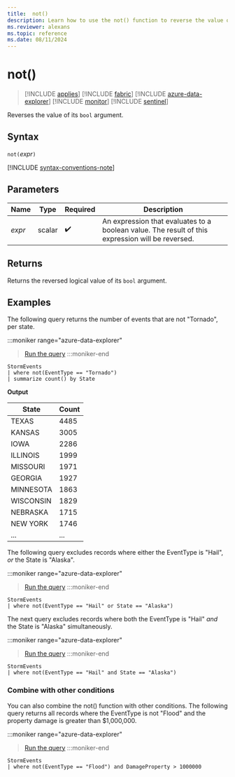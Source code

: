 ```yaml
---
title:  not()
description: Learn how to use the not() function to reverse the value of its boolean argument.
ms.reviewer: alexans
ms.topic: reference
ms.date: 08/11/2024
---
```

# not()

> [!INCLUDE [applies](../includes/applies-to-version/applies.md)] [!INCLUDE [fabric](../includes/applies-to-version/fabric.md)] [!INCLUDE [azure-data-explorer](../includes/applies-to-version/azure-data-explorer.md)] [!INCLUDE [monitor](../includes/applies-to-version/monitor.md)] [!INCLUDE [sentinel](../includes/applies-to-version/sentinel.md)]

Reverses the value of its `bool` argument.

## Syntax

`not(`*expr*`)`

[!INCLUDE [syntax-conventions-note](../includes/syntax-conventions-note.md)]

## Parameters

| Name | Type | Required | Description |
|--|--|--|--|
|*expr*|scalar| :heavy_check_mark:|An expression that evaluates to a boolean value. The result of this expression will be reversed.|

## Returns

Returns the reversed logical value of its `bool` argument.

## Examples

The following query returns the number of events that are not "Tornado", per state.

:::moniker range="azure-data-explorer"
> <a href="https://dataexplorer.azure.com/clusters/help/databases/Samples?query=H4sIAAAAAAAAAwsuyS%2FKdS1LzSspVuDlqlEoz0gtSlXIyy%2FRAAuGVBakKtjaKiiF5BflJabkK2mCVRWX5uYmFmVWpSok55fmlWhoKiRVKgSXJJakAgA2hsjZUAAAAA%3D%3D" target="_blank">Run the query</a>
:::moniker-end

```kusto
StormEvents 
| where not(EventType == "Tornado") 
| summarize count() by State
```

**Output**

| State | Count |
|--|--|
| TEXAS | 4485 |
| KANSAS | 3005 |
| IOWA | 2286 |
| ILLINOIS | 1999 |
| MISSOURI | 1971 |
| GEORGIA | 1927 |
| MINNESOTA | 1863 |
| WISCONSIN | 1829 |
| NEBRASKA | 1715 |
| NEW YORK | 1746 |
| ... | ... |

The following query excludes records where either the EventType is "Hail", *or* the State is "Alaska".

:::moniker range="azure-data-explorer"
> <a href="https://dataexplorer.azure.com/clusters/help/databases/Samples?query=H4sIAAAAAAAAAwsuyS%2FKdS1LzSsp5qpRKM9ILUpVyMsv0QALhVQWpCrY2iooeSRm5igp5BcpBJcklkCEHHMSi7MTlTQBNhteI0EAAAA%3D" target="_blank">Run the query</a>
:::moniker-end

```kusto
StormEvents
| where not(EventType == "Hail" or State == "Alaska")
```

The next query excludes records where both the EventType is "Hail" *and* the State is "Alaska" simultaneously.

:::moniker range="azure-data-explorer"
> <a href="https://dataexplorer.azure.com/clusters/help/databases/Samples?query=H4sIAAAAAAAAAwsuyS%2FKdS1LzSsp5uWqUSjPSC1KVcjLL9EAi4VUFqQq2NoqKHkkZuYoKSTmpSgElySWQMQccxKLsxOVNAFEoBiQQwAAAA%3D%3D" target="_blank">Run the query</a>
:::moniker-end

```kusto
StormEvents
| where not(EventType == "Hail" and State == "Alaska")
```

### Combine with other conditions

You can also combine the not() function with other conditions. The following query returns all records where the EventType is not "Flood" and the property damage is greater than $1,000,000.

:::moniker range="azure-data-explorer"
> <a href="https://dataexplorer.azure.com/clusters/help/databases/Samples?query=H4sIAAAAAAAAAwsuyS%2FKdS1LzSsp5uWqUSjPSC1KVcjLL9EAi4VUFqQq2NoqKLnl5OenKGkqJOalKLgk5iampwYU5RekFpVUKtgpGBqAAQBYZhVQSwAAAA%3D%3D" target="_blank">Run the query</a>
:::moniker-end

```kusto
StormEvents
| where not(EventType == "Flood") and DamageProperty > 1000000
```
